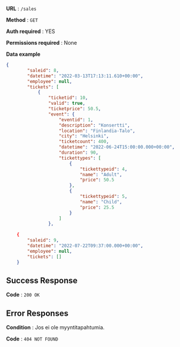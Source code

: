 **URL** : `/sales`

**Method** : `GET`

**Auth required** : YES

**Permissions required** : None

**Data example** 

```json
{
        "saleid": 8,
        "datetime": "2022-03-13T17:13:11.610+00:00",
        "employee": null,
        "tickets": [
            {
                "ticketid": 10,
                "valid": true,
                "ticketprice": 50.5,
                "event": {
                    "eventid": 1,
                    "description": "Konsertti",
                    "location": "Finlandia-Talo",
                    "city": "Helsinki",
                    "ticketcount": 400,
                    "datetime": "2022-06-24T15:00:00.000+00:00",
                    "duration": 90,
                    "tickettypes": [
                        {
                            "tickettypeid": 4,
                            "name": "Adult",
                            "price": 50.5
                        },
                        {
                            "tickettypeid": 5,
                            "name": "Child",
                            "price": 25.5
                        }
                    ]
                },
                
    {
        "saleid": 9,
        "datetime": "2022-07-22T09:37:00.000+00:00",
        "employee": null,
        "tickets": []
    }
```
## Success Response

**Code** : `200 OK`

## Error Responses

**Condition** : Jos ei ole myyntitapahtumia.

**Code** : `404 NOT FOUND`